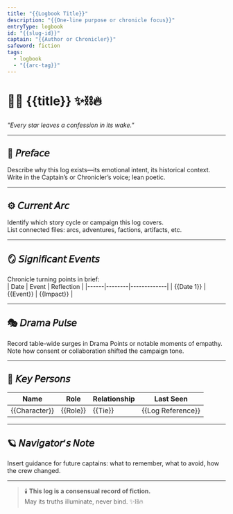 ```yaml
---
title: "{{Logbook Title}}"
description: "{{One-line purpose or chronicle focus}}"
entryType: logbook
id: "{{slug-id}}"
captain: "{{Author or Chronicler}}"
safeword: fiction
tags:
  - logbook
  - "{{arc-tag}}"
---
```


# 🏴‍☠️ {{title}} ✨⛓️🔥  
*"Every star leaves a confession in its wake."*  

---

## 🌌 𝘗𝘳𝘦𝘧𝘢𝘤𝘦  
Describe why this log exists—its emotional intent, its historical context.  
Write in the Captain’s or Chronicler’s voice; lean poetic.  

---

## ⚙️ 𝘊𝘶𝘳𝘳𝘦𝘯𝘵 𝘈𝘳𝘤  
Identify which story cycle or campaign this log covers.  
List connected files: arcs, adventures, factions, artifacts, etc.  

---

## 🪞 𝘚𝘪𝘨𝘯𝘪𝘧𝘪𝘤𝘢𝘯𝘵 𝘌𝘷𝘦𝘯𝘵𝘴  
Chronicle turning points in brief:  
| Date | Event | Reflection |
|------|--------|-------------|
| {{Date 1}} | {{Event}} | {{Impact}} |

---

## 🎭 𝘋𝘳𝘢𝘮𝘢 𝘗𝘶𝘭𝘴𝘦  
Record table-wide surges in Drama Points or notable moments of empathy.  
Note how consent or collaboration shifted the campaign tone.  

---

## 💫 𝘒𝘦𝘺 𝘗𝘦𝘳𝘴𝘰𝘯𝘴  
| Name | Role | Relationship | Last Seen |
|------|------|---------------|------------|
| {{Character}} | {{Role}} | {{Tie}} | {{Log Reference}} |

---

## 🪐 𝘕𝘢𝘷𝘪𝘨𝘢𝘵𝘰𝘳’𝘴 𝘕𝘰𝘵𝘦  
Insert guidance for future captains: what to remember, what to avoid, how the crew changed.

---

> 🕯️ **This log is a consensual record of fiction.**  
> May its truths illuminate, never bind. ✨⛓️🔥